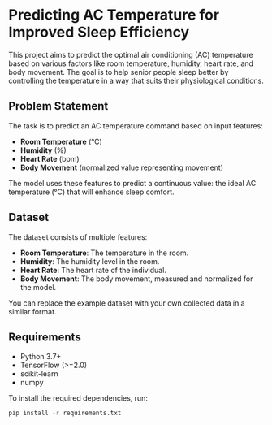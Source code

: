# Predicting AC Temperature for Improved Sleep Efficiency

This project aims to predict the optimal air conditioning (AC) temperature based on various factors like room temperature, humidity, heart rate, and body movement. The goal is to help senior people sleep better by controlling the temperature in a way that suits their physiological conditions.

## Problem Statement

The task is to predict an AC temperature command based on input features:
- **Room Temperature** (°C)
- **Humidity** (%)
- **Heart Rate** (bpm)
- **Body Movement** (normalized value representing movement)

The model uses these features to predict a continuous value: the ideal AC temperature (°C) that will enhance sleep comfort.

## Dataset

The dataset consists of multiple features:
- **Room Temperature**: The temperature in the room.
- **Humidity**: The humidity level in the room.
- **Heart Rate**: The heart rate of the individual.
- **Body Movement**: The body movement, measured and normalized for the model.

You can replace the example dataset with your own collected data in a similar format.

## Requirements

- Python 3.7+
- TensorFlow (>=2.0)
- scikit-learn
- numpy

To install the required dependencies, run:

```bash
pip install -r requirements.txt
